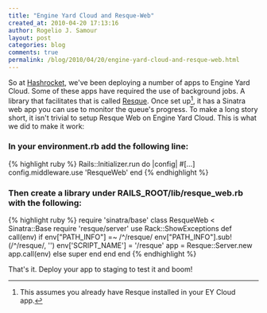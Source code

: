 ```yaml
---
title: "Engine Yard Cloud and Resque-Web"
created_at: 2010-04-20 17:13:16
author: Rogelio J. Samour
layout: post
categories: blog
comments: true
permalink: /blog/2010/04/20/engine-yard-cloud-and-resque-web.html
---
```


So at [Hashrocket](http://hashrocket.com/), we've been deploying a number of apps to Engine Yard Cloud.
Some of these apps have required the use of background jobs. A library that facilitates that is called
[Resque](http://github.com/defunkt/resque). Once set up[^1], it has a Sinatra web app you can use to monitor the queue's progress. To make a long story short, it isn't trivial to setup Resque Web on Engine Yard Cloud. This is what we did to make it work:

### In your environment.rb add the following line:

{% highlight ruby %}
Rails::Initializer.run do |config|
  #[...]
  config.middleware.use 'ResqueWeb'
end
{% endhighlight %}

### Then create a library under RAILS_ROOT/lib/resque_web.rb with the following:

{% highlight ruby %}
require 'sinatra/base'
class ResqueWeb < Sinatra::Base
  require 'resque/server'
  use Rack::ShowExceptions
  def call(env)
    if env["PATH_INFO"] =~ /^\/resque/
      env["PATH_INFO"].sub!(/^\/resque/, '')
      env['SCRIPT_NAME'] = '/resque'
      app = Resque::Server.new
      app.call(env)
    else
      super
    end
  end
end
{% endhighlight %}

That's it. Deploy your app to staging to test it and boom!

[^1]: This assumes you already have Resque installed in your EY Cloud app.
